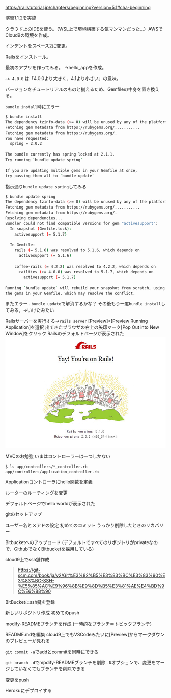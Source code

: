 https://railstutorial.jp/chapters/beginning?version=5.1#cha-beginning

演習1.1.2を実施

クラウド上のIDEを使う。（WSL上で環境構築する気マンマンだった…）AWSでCloud9の環境を作成。

インデントをスペース2に変更。

Railsをインストール。

最初のアプリを作ってみる。
→hello_appを作成。

`~> 4.0.0` は「4.0.0より大きく、4.1より小さい」の意味。

バージョンをチュートリアルのものと揃えるため、Gemfileの中身を置き換える。

`bundle install`時にエラー

```bash
$ bundle install
The dependency tzinfo-data (>= 0) will be unused by any of the platforms Bundler is installing for. Bundler is installing for ruby but the dependency is only for x86-mingw32, x86-mswin32, x64-mingw32, java. To add those platforms to the bundle, run `bundle lock --add-platform x86-mingw32 x86-mswin32 x64-mingw32 java`.
Fetching gem metadata from https://rubygems.org/...........
Fetching gem metadata from https://rubygems.org/.
You have requested:
  spring = 2.0.2

The bundle currently has spring locked at 2.1.1.
Try running `bundle update spring`

If you are updating multiple gems in your Gemfile at once,
try passing them all to `bundle update`
```

指示通り`bundle update spring`してみる

```bash
$ bundle update spring
The dependency tzinfo-data (>= 0) will be unused by any of the platforms Bundler is installing for. Bundler is installing for ruby but the dependency is only for x86-mingw32, x86-mswin32, x64-mingw32, java. To add those platforms to the bundle, run `bundle lock --add-platform x86-mingw32 x86-mswin32 x64-mingw32 java`.
Fetching gem metadata from https://rubygems.org/...........
Fetching gem metadata from https://rubygems.org/.
Resolving dependencies...
Bundler could not find compatible versions for gem "activesupport":
  In snapshot (Gemfile.lock):
    activesupport (= 5.1.7)

  In Gemfile:
    rails (= 5.1.6) was resolved to 5.1.6, which depends on
      activesupport (= 5.1.6)

    coffee-rails (= 4.2.2) was resolved to 4.2.2, which depends on
      railties (>= 4.0.0) was resolved to 5.1.7, which depends on
        activesupport (= 5.1.7)

Running `bundle update` will rebuild your snapshot from scratch, using only
the gems in your Gemfile, which may resolve the conflict.
```

またエラー…`bundle update`で解消するかな？
その後もう一度`bundle install`してみる。→いけたみたい

Railsサーバーを実行する→`rails server`
[Preview]>[Preview Running Application]を選択
出てきたブラウザの右上の矢印マーク[Pop Out into New Window]をクリック
Railsのデフォルトページが表示された
![](rails_default.JPG)

MVCのお勉強
いまはコントローラーは一つしかない
```
$ ls app/controllers/*_controller.rb
app/controllers/application_controller.rb
```

Applicationコントローラにhello関数を定義

ルーターのルーティングを変更

デフォルトページでhello worldが表示された

gitのセットアップ

ユーザー名とメアドの設定
初めてのコミット
うっかり削除したときのリカバリー

Bitbucketへのアップロード
(デフォルトですべてのリポジトリがprivateなので、GithubでなくBitbucketを採用している)

cloud9上でssh鍵作成
> https://git-scm.com/book/ja/v2/Git%E3%82%B5%E3%83%BC%E3%83%90%E3%83%BC-SSH-%E5%85%AC%E9%96%8B%E9%8D%B5%E3%81%AE%E4%BD%9C%E6%88%90

BitBucketにssh鍵を登録

新しいリポジトリ作成
初めてのpush

modify-READMEブランチを作成
(一時的なブランチ＝トピックブランチ)

README.mdを編集
cloud9上でもVSCodeみたいに[Preview]からマークダウンのプレビューが見れる

`git commit -a`でaddとcommitを同時にできる

`git branch -d`でmpdify-READMEブランチを削除
`-D`オプションで、変更をマージしていなくてもブランチを削除できる

変更をpush

Herokuにデプロイする
